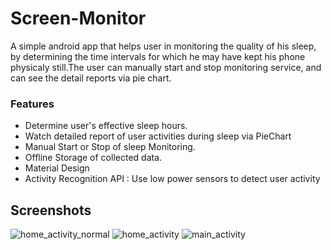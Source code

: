 # Screen-Monitor
A simple android app that helps user in monitoring the quality of his sleep, by determining the time intervals for which he
may have kept his phone physicaly still.The user can manually start and stop monitoring service, and can see the detail reports via pie chart.

### Features
- Determine user's effective sleep hours.
- Watch detailed report of user activities during sleep via PieChart
- Manual Start or Stop of sleep Monitoring.
- Offline Storage of collected data.
- Material Design
- Activity Recognition API : Use low power sensors to detect user activity

## Screenshots

![home_activity_normal](https://cloud.githubusercontent.com/assets/13984005/19627283/48879274-9961-11e6-853c-5c47a6f49a33.png) 
![home_activity](https://cloud.githubusercontent.com/assets/13984005/19627314/d23624b8-9961-11e6-93b3-17e77dbd11d2.png)
![main_activity](https://cloud.githubusercontent.com/assets/13984005/19627260/96ef9be2-9960-11e6-9222-98cfd5b64ff1.png)



